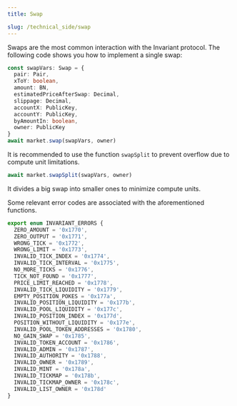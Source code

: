 ```yaml
---
title: Swap

slug: /technical_side/swap
---
```


Swaps are the most common interaction with the Invariant protocol. The following code shows you how to implement a single swap:

```ts
const swapVars: Swap = {
  pair: Pair,
  xToY: boolean,
  amount: BN,
  estimatedPriceAfterSwap: Decimal,
  slippage: Decimal,
  accountX: PublicKey,
  accountY: PublicKey,
  byAmountIn: boolean,
  owner: PublicKey
}
await market.swap(swapVars, owner)
```

It is recommended to use the function `swapSplit` to prevent overflow due to compute unit limitations.

```ts
await market.swapSplit(swapVars, owner)
```

It divides a big swap into smaller ones to minimize compute units.

Some relevant error codes are associated with the aforementioned functions.

```ts
export enum INVARIANT_ERRORS {
  ZERO_AMOUNT = '0x1770',
  ZERO_OUTPUT = '0x1771',
  WRONG_TICK = '0x1772',
  WRONG_LIMIT = '0x1773',
  INVALID_TICK_INDEX = '0x1774',
  INVALID_TICK_INTERVAL = '0x1775',
  NO_MORE_TICKS = '0x1776',
  TICK_NOT_FOUND = '0x1777',
  PRICE_LIMIT_REACHED = '0x1778',
  INVALID_TICK_LIQUIDITY = '0x1779',
  EMPTY_POSITION_POKES = '0x177a',
  INVALID_POSITION_LIQUIDITY = '0x177b',
  INVALID_POOL_LIQUIDITY = '0x177c',
  INVALID_POSITION_INDEX = '0x177d',
  POSITION_WITHOUT_LIQUIDITY = '0x177e',
  INVALID_POOL_TOKEN_ADDRESSES = '0x1780',
  NO_GAIN_SWAP = '0x1785',
  INVALID_TOKEN_ACCOUNT = '0x1786',
  INVALID_ADMIN = '0x1787',
  INVALID_AUTHORITY = '0x1788',
  INVALID_OWNER = '0x1789',
  INVALID_MINT = '0x178a',
  INVALID_TICKMAP = '0x178b',
  INVALID_TICKMAP_OWNER = '0x178c',
  INVALID_LIST_OWNER = '0x178d'
}
```
